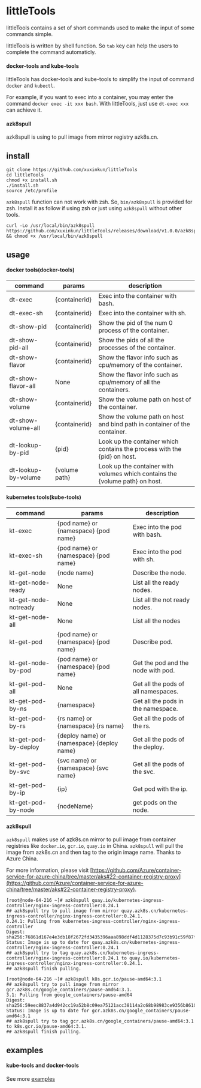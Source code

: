 # littleTools

littleTools contains a set of short commands used to make the input of some commands simple.

littleTools is written by shell function. So `tab` key can help the users to complete the command automaticly.

#### docker-tools and kube-tools

littleTools has docker-tools and kube-tools to simplify the input of command `docker` and `kubectl`.

For example, if you want to exec into a container, you may enter the command `docker exec -it xxx bash`. With littleTools, just use `dt-exec xxx` can achieve it.

#### azk8spull

azk8spull is using to pull image from mirror registry azk8s.cn.

## install 

```
git clone https://github.com/xuxinkun/littleTools
cd littleTools
chmod +x install.sh
./install.sh
source /etc/profile
```

`azk8spull` function can not work with zsh. So, `bin/azk8spull` is provided for zsh. Install it as follow if using zsh or just using `azk8spull` without other tools.

```
curl -Lo /usr/local/bin/azk8spull https://github.com/xuxinkun/littleTools/releases/download/v1.0.0/azk8spull && chmod +x /usr/local/bin/azk8spull
```

## usage

#### docker tools(docker-tools)

| command             | params        | description                                                  |
| ------------------- | ------------- | ------------------------------------------------------------ |
| dt-exec             | {containerid} | Exec into the container with bash.                           |
| dt-exec-sh          | {containerid} | Exec into the container with sh.                             |
| dt-show-pid         | {containerid} | Show the pid of the num 0 process of the container.          |
| dt-show-pid-all     | {containerid} | Show the pids of all the processes of the container.         |
| dt-show-flavor      | {containerid} | Show the flavor info such as cpu/memory of the container.    |
| dt-show-flavor-all  | None          | Show the flavor info such as cpu/memory of all the containers. |
| dt-show-volume      | {containerid} | Show the volume path on host of the container.               |
| dt-show-volume-all  | {containerid} | Show the volume path on host and bind path in container of the container. |
| dt-lookup-by-pid    | {pid}         | Look up the container which contains the process with the {pid} on host. |
| dt-lookup-by-volume | {volume path} | Look up the container with volumes which contains the {volume path} on host. |


#### kubernetes tools(kube-tools)

| command              | params                                     | description                         |
| -------------------- | ------------------------------------------ | ----------------------------------- |
| kt-exec              | {pod name} or {namespace} {pod name}       | Exec into the pod with bash.        |
| kt-exec-sh           | {pod name} or {namespace} {pod name}       | Exec into the pod with sh.          |
| kt-get-node          | {node name}                                | Describe the node.                  |
| kt-get-node-ready    | None                                       | List all the ready nodes.           |
| kt-get-node-notready | None                                       | List all the not ready nodes.       |
| kt-get-node-all      | None                                       | List all the nodes                  |
| kt-get-pod           | {pod name} or {namespace} {pod name}       | Describe pod.                       |
| kt-get-node-by-pod   | {pod name} or {namespace} {pod name}       | Get the pod and the node with pod.  |
| kt-get-pod-all       | None                                       | Get all the pods of all namespaces. |
| kt-get-pod-by-ns     | {namespace}                                | Get all the pods in the namespace.  |
| kt-get-pod-by-rs     | {rs name} or {namespace} {rs name}         | Get all the pods of the rs.         |
| kt-get-pod-by-deploy | {deploy name} or {namespace} {deploy name} | Get all the pods of the deploy.     |
| kt-get-pod-by-svc    | {svc name} or {namespace} {svc name}       | Get all the pods of the svc.        |
| kt-get-pod-by-ip     | {ip}                                       | Get pod with the ip.                |
| kt-get-pod-by-node   | {nodeName}                                 | get pods on the node.               |

#### azk8spull

`azk8spull` makes use of azk8s.cn mirror to pull image from container registries like `docker.io`, `gcr.io`, `quay.io` in China. `azk8spull` will pull the image from azk8s.cn and then tag to the origin image name. Thanks to Azure China.

For more information, please visit [https://github.com/Azure/container-service-for-azure-china/tree/master/aks#22-container-registry-proxy](https://github.com/Azure/container-service-for-azure-china/tree/master/aks#22-container-registry-proxy).

```
[root@node-64-216 ~]# azk8spull quay.io/kubernetes-ingress-controller/nginx-ingress-controller:0.24.1
## azk8spull try to pull image from mirror quay.azk8s.cn/kubernetes-ingress-controller/nginx-ingress-controller:0.24.1.
0.24.1: Pulling from kubernetes-ingress-controller/nginx-ingress-controller
Digest: sha256:76861d167e4e3db18f2672fd3435396aaa898ddf4d1128375d7c93b91c59f87f
Status: Image is up to date for quay.azk8s.cn/kubernetes-ingress-controller/nginx-ingress-controller:0.24.1
## azk8spull try to tag quay.azk8s.cn/kubernetes-ingress-controller/nginx-ingress-controller:0.24.1 to quay.io/kubernetes-ingress-controller/nginx-ingress-controller:0.24.1.
## azk8spull finish pulling.

[root@node-64-216 ~]# azk8spull k8s.gcr.io/pause-amd64:3.1
## azk8spull try to pull image from mirror gcr.azk8s.cn/google_containers/pause-amd64:3.1.
3.1: Pulling from google_containers/pause-amd64
Digest: sha256:59eec8837a4d942cc19a52b8c09ea75121acc38114a2c68b98983ce9356b8610
Status: Image is up to date for gcr.azk8s.cn/google_containers/pause-amd64:3.1
## azk8spull try to tag gcr.azk8s.cn/google_containers/pause-amd64:3.1 to k8s.gcr.io/pause-amd64:3.1.
## azk8spull finish pulling. 
```

## examples

#### kube-tools and docker-tools

See more [examples](examples.md)
